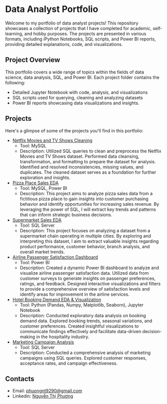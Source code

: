 # Data Analyst Portfolio
Welcome to my portfolio of data analyst projects! This repository showcases a collection of projects that I have completed for academic, self-learning, and hobby purposes. The projects are presented in various formats, including iPython Notebooks, SQL scripts, and Power BI reports, providing detailed explanations, code, and visualizations.
## Project Overview
This portfolio covers a wide range of topics within the fields of data science, data analysis, SQL, and Power BI. Each project folder contains the following:
- Detailed Jupyter Notebook with code, analysis, and visualizations
- SQL scripts used for querying, cleaning and analyzing datasets
- Power BI reports showcasing data visualizations and insights.
## Projects
Here's a glimpse of some of the projects you'll find in this portfolio:
- [Netflix Movies and TV Shows Cleaning](https://github.com/phuongnt00/Data-Analyst-Portfolio/tree/main/Netflix%20Movies%20and%20TV%20Shows%20Cleaning)
  - Tool: MySQL 
  - Description: Utilized SQL queries to clean and preprocess the Netflix Movies and TV Shows dataset. Performed data cleansing, transformation, and formatting to prepare the dataset for analysis. Identified and resolved inconsistencies, missing values, and duplicates. The cleaned dataset serves as a foundation for further exploration and insights.
- [Pizza Place Sales EDA](https://github.com/phuongnt00/Data-Analyst-Portfolio/tree/main/Pizza%20Place%20Sales%20EDA)
  - Tool: MySQL, Power BI
  - Description: This project aims to analyze pizza sales data from a fictitious pizza place to gain insights into customer purchasing behavior and identify opportunities for increasing sales revenue. By leveraging the power of SQL, I will extract key trends and patterns that can inform strategic business decisions.
- [Supermarket Sales EDA](https://github.com/phuongnt00/Data-Analyst-Portfolio/tree/main/Supermarket%20Sales%20EDA)
  - Tool: SQL Server
  - Description: This project focuses on analyzing a dataset from a supermarket chain operating in multiple cities. By exploring and interpreting this dataset, I aim to extract valuable insights regarding product performance, customer behavior, branch analysis, and overall market trends.
- [Airline Passenger Satisfaction Dashboard](https://github.com/phuongnt00/Data-Analyst-Portfolio/tree/main/Airline%20Passenger%20Satisfaction%20Dashboard)
  - Tool: Power BI
  - Description: Created a dynamic Power BI dashboard to analyze and visualize airline passenger satisfaction data. Utilized data from customer surveys to generate insights on passenger preferences, ratings, and feedback. Designed interactive visualizations and filters to provide a comprehensive overview of satisfaction levels and identify areas for improvement in the airline services.
- [Hotel Booking Demand EDA & Visualization](https://github.com/phuongnt00/Data-Analyst-Portfolio/tree/main/Hotel%20Booking%20Demand%20EDA%20%26%20Visualization)
  - Tool: Python (Pandas, Numpy, Matplotlib, Seaborn), Jupyter Notebook
  - Description:  Conducted exploratory data analysis on booking demand data. Explored booking trends, seasonal variations, and customer preferences. Created insightful visualizations to communicate findings effectively and facilitate data-driven decision-making in the hospitality industry.
- [Marketing Campaign Analysis](https://github.com/phuongnt00/Data-Analyst-Portfolio/tree/main/Marketing%20Campaign%20Analysis)
  - Tool: SQL Server
  - Description: Conducted a comprehensive analysis of marketing campaigns using SQL queries. Explored customer responses, acceptance rates, and campaign effectiveness.
## Contacts
- Email: phuongnt9290@gmail.com
- Linkedin: [Nguyễn Thị Phương](https://www.linkedin.com/in/nguy%E1%BB%85n-th%E1%BB%8B-ph%C6%B0%C6%A1ng-a70314227/)
